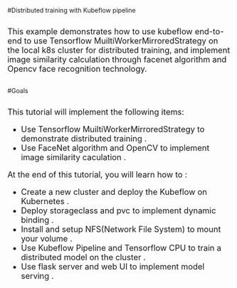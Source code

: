 #Distributed training with Kubeflow pipeline
##
<font size=4>This example demonstrates how to use kubeflow end-to-end to use Tensorflow MuiltiWorkerMirroredStrategy on the local k8s cluster for distributed training, and implement image similarity calculation through facenet algorithm and Opencv face recognition technology.</font>
##
#Goals
##
<font size=4> This tutorial will implement the following items:  
  
*	Use Tensorflow MuiltiWorkerMirroredStrategy to demonstrate distributed training .  
*	Use FaceNet algorithm and OpenCV to implement image similarity caculation .  

<font size=4> At the end of this tutorial, you will learn how to :  
  
*  Create a new cluster and deploy the Kubeflow on Kubernetes .
*  Deploy storageclass and pvc to implement dynamic binding .
*  Install and setup NFS(Network File System) to mount your volume .  
*  Use Kubeflow Pipeline and Tensorflow CPU to train a distributed model on the cluster .  
*  Use flask server and web UI to implement model serving .